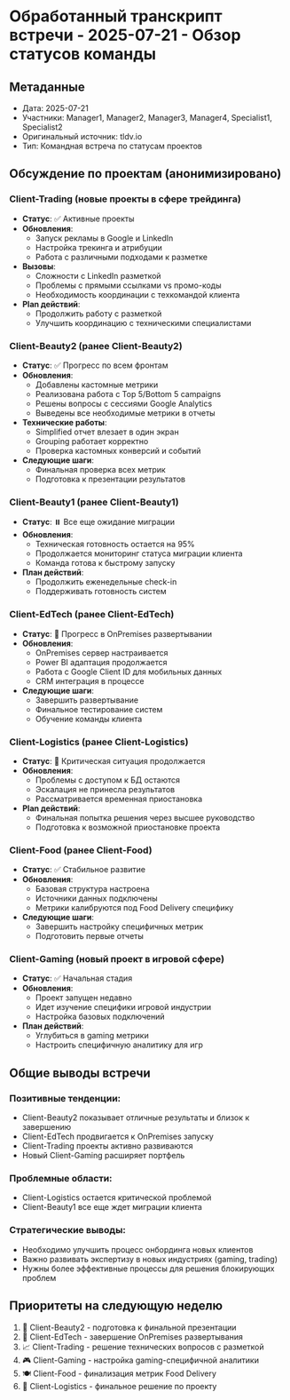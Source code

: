 # Обработанный транскрипт встречи - 2025-07-21 - Обзор статусов команды

## Метаданные
- Дата: 2025-07-21
- Участники: Manager1, Manager2, Manager3, Manager4, Specialist1, Specialist2
- Оригинальный источник: tldv.io
- Тип: Командная встреча по статусам проектов

## Обсуждение по проектам (анонимизировано)

### Client-Trading (новые проекты в сфере трейдинга)
- **Статус**: ✅ Активные проекты
- **Обновления**:
  - Запуск рекламы в Google и LinkedIn
  - Настройка трекинга и атрибуции
  - Работа с различными подходами к разметке
- **Вызовы**:
  - Сложности с LinkedIn разметкой
  - Проблемы с прямыми ссылками vs промо-коды
  - Необходимость координации с техкомандой клиента
- **Plan действий**:
  - Продолжить работу с разметкой
  - Улучшить координацию с техническими специалистами

### Client-Beauty2 (ранее Client-Beauty2)
- **Статус**: ✅ Прогресс по всем фронтам
- **Обновления**:
  - Добавлены кастомные метрики
  - Реализована работа с Top 5/Bottom 5 campaigns
  - Решены вопросы с сессиями Google Analytics
  - Выведены все необходимые метрики в отчеты
- **Технические работы**:
  - Simplified отчет влезает в один экран
  - Grouping работает корректно
  - Проверка кастомных конверсий и событий
- **Следующие шаги**:
  - Финальная проверка всех метрик
  - Подготовка к презентации результатов

### Client-Beauty1 (ранее Client-Beauty1)
- **Статус**: ⏸️ Все еще ожидание миграции
- **Обновления**:
  - Техническая готовность остается на 95%
  - Продолжается мониторинг статуса миграции клиента
  - Команда готова к быстрому запуску
- **План действий**:
  - Продолжить еженедельные check-in
  - Поддерживать готовность систем

### Client-EdTech (ранее Client-EdTech)
- **Статус**: 🚀 Прогресс в OnPremises развертывании
- **Обновления**:
  - OnPremises сервер настраивается
  - Power BI адаптация продолжается
  - Работа с Google Client ID для мобильных данных
  - CRM интеграция в процессе
- **Следующие шаги**:
  - Завершить развертывание
  - Финальное тестирование систем
  - Обучение команды клиента

### Client-Logistics (ранее Client-Logistics)
- **Статус**: 🔴 Критическая ситуация продолжается
- **Обновления**:
  - Проблемы с доступом к БД остаются
  - Эскалация не принесла результатов
  - Рассматривается временная приостановка
- **Plan действий**:
  - Финальная попытка решения через высшее руководство
  - Подготовка к возможной приостановке проекта

### Client-Food (ранее Client-Food)
- **Статус**: ✅ Стабильное развитие
- **Обновления**:
  - Базовая структура настроена
  - Источники данных подключены
  - Метрики калибруются под Food Delivery специфику
- **Следующие шаги**:
  - Завершить настройку специфичных метрик
  - Подготовить первые отчеты

### Client-Gaming (новый проект в игровой сфере)
- **Статус**: ✅ Начальная стадия
- **Обновления**:
  - Проект запущен недавно
  - Идет изучение специфики игровой индустрии
  - Настройка базовых подключений
- **План действий**:
  - Углубиться в gaming метрики
  - Настроить специфичную аналитику для игр

## Общие выводы встречи

### Позитивные тенденции:
- Client-Beauty2 показывает отличные результаты и близок к завершению
- Client-EdTech продвигается к OnPremises запуску
- Client-Trading проекты активно развиваются
- Новый Client-Gaming расширяет портфель

### Проблемные области:
- Client-Logistics остается критической проблемой
- Client-Beauty1 все еще ждет миграции клиента

### Стратегические выводы:
- Необходимо улучшить процесс онбординга новых клиентов
- Важно развивать экспертизу в новых индустриях (gaming, trading)
- Нужны более эффективные процессы для решения блокирующих проблем

## Приоритеты на следующую неделю
1. 🎯 Client-Beauty2 - подготовка к финальной презентации
2. 🚀 Client-EdTech - завершение OnPremises развертывания
3. 📈 Client-Trading - решение технических вопросов с разметкой
4. 🎮 Client-Gaming - настройка gaming-специфичной аналитики
5. 🍽️ Client-Food - финализация метрик Food Delivery
6. 🔴 Client-Logistics - финальное решение по проекту
